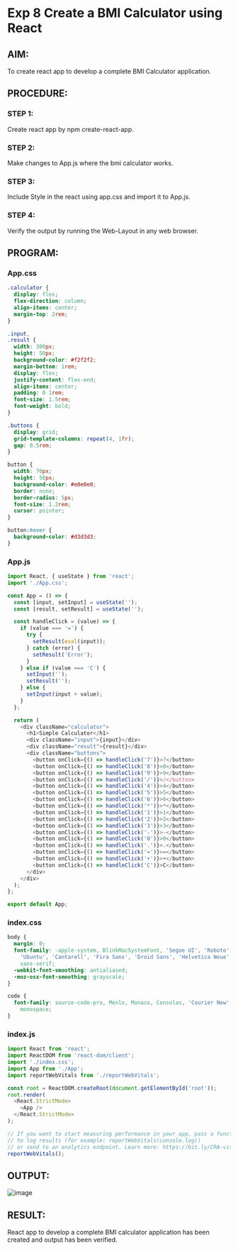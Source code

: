 # Exp 8 Create a BMI Calculator using React
## AIM:
To create react app to develop a complete BMI Calculator application.
## PROCEDURE:
### STEP 1:
Create react app by npm create-react-app.
### STEP 2:
Make changes to App.js where the bmi calculator works.
### STEP 3:
Include Style in the react using app.css and import it to App.js.
### STEP 4:
Verify the output by running the Web-Layout in any web browser. 
## PROGRAM:
### App.css
```css
.calculator {
  display: flex;
  flex-direction: column;
  align-items: center;
  margin-top: 2rem;
}

.input,
.result {
  width: 300px;
  height: 50px;
  background-color: #f2f2f2;
  margin-bottom: 1rem;
  display: flex;
  justify-content: flex-end;
  align-items: center;
  padding: 0 1rem;
  font-size: 1.5rem;
  font-weight: bold;
}

.buttons {
  display: grid;
  grid-template-columns: repeat(4, 1fr);
  gap: 0.5rem;
}

button {
  width: 70px;
  height: 50px;
  background-color: #e0e0e0;
  border: none;
  border-radius: 5px;
  font-size: 1.2rem;
  cursor: pointer;
}

button:hover {
  background-color: #d3d3d3;
}
```
### App.js
```js
import React, { useState } from 'react';
import './App.css';

const App = () => {
  const [input, setInput] = useState('');
  const [result, setResult] = useState('');

  const handleClick = (value) => {
    if (value === '=') {
      try {
        setResult(eval(input));
      } catch (error) {
        setResult('Error');
      }
    } else if (value === 'C') {
      setInput('');
      setResult('');
    } else {
      setInput(input + value);
    }
  };

  return (
    <div className="calculator">
      <h1>Simple Calculator</h1>
      <div className="input">{input}</div>
      <div className="result">{result}</div>
      <div className="buttons">
        <button onClick={() => handleClick('7')}>7</button>
        <button onClick={() => handleClick('8')}>8</button>
        <button onClick={() => handleClick('9')}>9</button>
        <button onClick={() => handleClick('/')}>/</button>
        <button onClick={() => handleClick('4')}>4</button>
        <button onClick={() => handleClick('5')}>5</button>
        <button onClick={() => handleClick('6')}>6</button>
        <button onClick={() => handleClick('*')}>*</button>
        <button onClick={() => handleClick('1')}>1</button>
        <button onClick={() => handleClick('2')}>2</button>
        <button onClick={() => handleClick('3')}>3</button>
        <button onClick={() => handleClick('-')}>-</button>
        <button onClick={() => handleClick('0')}>0</button>
        <button onClick={() => handleClick('.')}>.</button>
        <button onClick={() => handleClick('=')}>=</button>
        <button onClick={() => handleClick('+')}>+</button>
        <button onClick={() => handleClick('C')}>C</button>
      </div>
    </div>
  );
};

export default App;
```
### index.css
```css
body {
  margin: 0;
  font-family: -apple-system, BlinkMacSystemFont, 'Segoe UI', 'Roboto', 'Oxygen',
    'Ubuntu', 'Cantarell', 'Fira Sans', 'Droid Sans', 'Helvetica Neue',
    sans-serif;
  -webkit-font-smoothing: antialiased;
  -moz-osx-font-smoothing: grayscale;
}

code {
  font-family: source-code-pro, Menlo, Monaco, Consolas, 'Courier New',
    monospace;
}
```
### index.js
```js
import React from 'react';
import ReactDOM from 'react-dom/client';
import './index.css';
import App from './App';
import reportWebVitals from './reportWebVitals';

const root = ReactDOM.createRoot(document.getElementById('root'));
root.render(
  <React.StrictMode>
    <App />
  </React.StrictMode>
);

// If you want to start measuring performance in your app, pass a function
// to log results (for example: reportWebVitals(console.log))
// or send to an analytics endpoint. Learn more: https://bit.ly/CRA-vitals
reportWebVitals();
```
## OUTPUT:
![image](https://github.com/Karthikeyan21001828/MERN_EX08/assets/93427303/1b01d221-3cd1-43b1-af7f-4c2be1491df8)

## RESULT:
React app to develop a complete BMI calculator application has been created and output has been verified.
